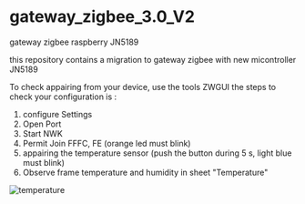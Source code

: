 # gateway_zigbee_3.0_V2
gateway zigbee raspberry JN5189


this repository contains a migration to gateway zigbee with new micontroller JN5189

To check appairing from your device, use the tools ZWGUI
the steps to check your configuration is :
1. configure Settings
2. Open Port
3. Start NWK
4. Permit Join FFFC, FE (orange led must blink)
5. appairing the temperature sensor (push the button during 5 s, light blue must blink)
6. Observe frame temperature and humidity in sheet "Temperature"


![temperature](https://github.com/monk31/gateway_zigbee_3.0_V2/assets/13630510/ba42cc73-4537-46f8-b381-f608dbb3a6d1)
